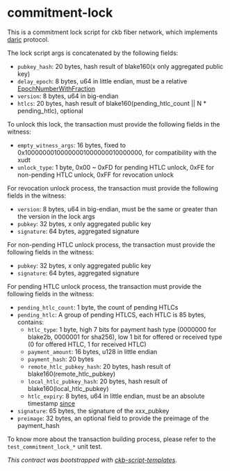 # commitment-lock

This is a commitment lock script for ckb fiber network, which implements [daric] protocol.

The lock script args is concatenated by the following fields:

- `pubkey_hash`: 20 bytes, hash result of blake160(x only aggregated public key)
- `delay_epoch`: 8 bytes, u64 in little endian, must be a relative [EpochNumberWithFraction](https://github.com/nervosnetwork/ckb/blob/develop/rpc/README.md#type-epochnumberwithfraction)
- `version`: 8 bytes, u64 in big-endian
- `htlcs`: 20 bytes, hash result of blake160(pending_htlc_count || N * pending_htlc), optional

To unlock this lock, the transaction must provide the following fields in the witness:
- `empty_witness_args`: 16 bytes, fixed to 0x10000000100000001000000010000000, for compatibility with the xudt
- `unlock_type`: 1 byte, 0x00 ~ 0xFD for pending HTLC unlock, 0xFE for non-pending HTLC unlock, 0xFF for revocation unlock

For revocation unlock process, the transaction must provide the following fields in the witness:
- `version`: 8 bytes, u64 in big-endian, must be the same or greater than the version in the lock args
- `pubkey`: 32 bytes, x only aggregated public key
- `signature`: 64 bytes, aggregated signature

For non-pending HTLC unlock process, the transaction must provide the following fields in the witness:
- `pubkey`: 32 bytes, x only aggregated public key
- `signature`: 64 bytes, aggregated signature

For pending HTLC unlock process, the transaction must provide the following fields in the witness:
- `pending_htlc_count`: 1 byte, the count of pending HTLCs
- `pending_htlc`: A group of pending HTLCS, each HTLC is 85 bytes, contains:
    - `htlc_type`: 1 byte, high 7 bits for payment hash type (0000000 for blake2b, 0000001 for sha256), low 1 bit for offered or received type (0 for offered HTLC, 1 for received HTLC)
    - `payment_amount`: 16 bytes, u128 in little endian
    - `payment_hash`: 20 bytes
    - `remote_htlc_pubkey_hash`: 20 bytes, hash result of blake160(remote_htlc_pubkey)
    - `local_htlc_pubkey_hash`: 20 bytes, hash result of blake160(local_htlc_pubkey)
    - `htlc_expiry`: 8 bytes, u64 in little endian, must be an absolute timestamp [since](https://github.com/nervosnetwork/rfcs/blob/master/rfcs/0017-tx-valid-since/0017-tx-valid-since.md)
- `signature`: 65 bytes, the signature of the xxx_pubkey
- `preimage`: 32 bytes, an optional field to provide the preimage of the payment_hash

To know more about the transaction building process, please refer to the `test_commitment_lock_*` unit test.

*This contract was bootstrapped with [ckb-script-templates].*

[daric]: https://eprint.iacr.org/2022/1295
[ckb-script-templates]: https://github.com/cryptape/ckb-script-templates
